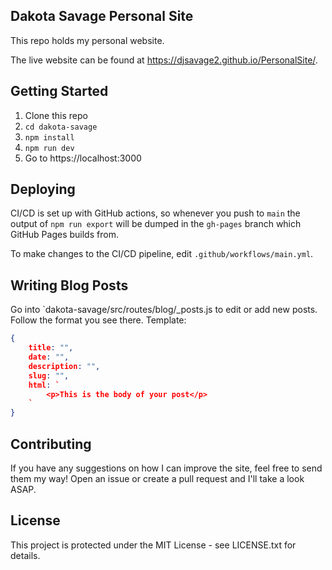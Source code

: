 ## Dakota Savage Personal Site

This repo holds my personal website.

The live website can be found at https://djsavage2.github.io/PersonalSite/.

## Getting Started

1. Clone this repo
2. `cd dakota-savage`
3. `npm install`
4. `npm run dev`
5. Go to https://localhost:3000

## Deploying

CI/CD is set up with GitHub actions, so whenever you push to `main` the output of `npm run export` will be dumped in the `gh-pages` branch which GitHub Pages builds from.

To make changes to the CI/CD pipeline, edit `.github/workflows/main.yml`.

## Writing Blog Posts

Go into `dakota-savage/src/routes/blog/_posts.js to edit or add new posts. Follow the format you see there. Template:

```json
{
    title: "",
    date: "",
    description: "",
    slug: "",
    html: `
        <p>This is the body of your post</p>
    `
}
```

## Contributing

If you have any suggestions on how I can improve the site, feel free to send them my way! Open an issue or create a pull request and I'll take a look ASAP.

## License

This project is protected under the MIT License - see LICENSE.txt for details.